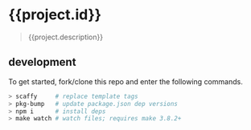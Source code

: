 # {{project.id}}
> {{project.description}}

## development
To get started, fork/clone this repo and enter the following commands.
```sh
> scaffy     # replace template tags
> pkg-bump   # update package.json dep versions
> npm i      # install deps
> make watch # watch files; requires make 3.8.2+
```
